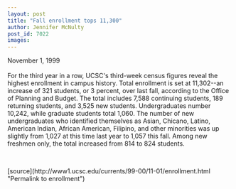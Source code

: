 ```yaml
---
layout: post
title: "Fall enrollment tops 11,300"
author: Jennifer McNulty
post_id: 7022
images:
---
```


<p>
  November 1, 1999<br>
  <br>
  For the third year in a row, UCSC's third-week census figures reveal the highest enrollment in campus history. Total enrollment is set at 11,302--an increase of 321 students, or 3 percent, over last fall, according to the Office of Planning and Budget. The total includes 7,588 continuing students, 189 returning students, and 3,525 new students. Undergraduates number 10,242, while graduate students total 1,060. The number of new undergraduates who identified themselves as Asian, Chicano, Latino, American Indian, African American, Filipino, and other minorities was up slightly from 1,027 at this time last year to 1,057 this fall. Among new freshmen only, the total increased from 814 to 824 students.
</p>
<p>
  <br>

</p>
[source](http://www1.ucsc.edu/currents/99-00/11-01/enrollment.html "Permalink to enrollment")
